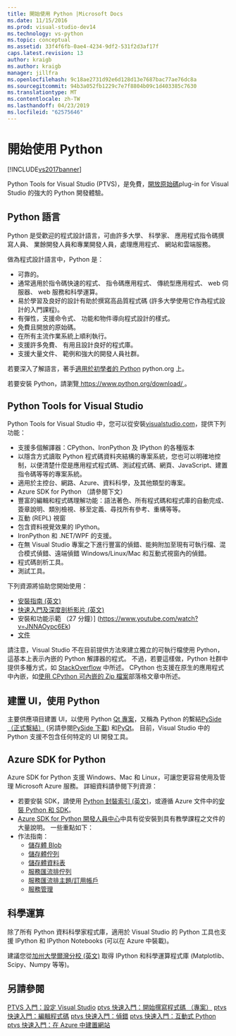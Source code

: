 ```yaml
---
title: 開始使用 Python |Microsoft Docs
ms.date: 11/15/2016
ms.prod: visual-studio-dev14
ms.technology: vs-python
ms.topic: conceptual
ms.assetid: 33f4f6fb-0ae4-4234-9df2-531f2d3af17f
caps.latest.revision: 13
author: kraigb
ms.author: kraigb
manager: jillfra
ms.openlocfilehash: 9c18ae2731d92e6d128d13e7687bac77ae76dc8a
ms.sourcegitcommit: 94b3a052fb1229c7e7f8804b09c1d403385c7630
ms.translationtype: MT
ms.contentlocale: zh-TW
ms.lasthandoff: 04/23/2019
ms.locfileid: "62575646"
---
```

# <a name="getting-started-with-python"></a>開始使用 Python
[!INCLUDE[vs2017banner](../includes/vs2017banner.md)]

Python Tools for Visual Studio (PTVS)，是免費，[開放原始碼](https://github.com/Microsoft/ptvs)plug-in for Visual Studio 的強大的 Python 開發體驗。  
  
## <a name="python-the-language"></a>Python 語言
  
Python 是受歡迎的程式設計語言，可由許多大學、 科學家、 應用程式指令碼撰寫人員、 業餘開發人員和專業開發人員，處理應用程式、 網站和雲端服務。

做為程式設計語言中，Python 是：
  
- 可靠的。
- 通常適用於指令碼快速的程式、 指令碼應用程式、 傳統型應用程式、 web 伺服器、 web 服務和科學運算。
- 易於學習及良好的設計有助於撰寫高品質程式碼 (許多大學使用它作為程式設計的入門課程)。
- 有彈性，支援命令式、 功能和物件導向程式設計的樣式。
- 免費且開放的原始碼。
- 在所有主流作業系統上順利執行。  
- 支援許多免費、 有用且設計良好的程式庫。  
- 支援大量文件、 範例和強大的開發人員社群。  

若要深入了解語言，著手[適用於初學者的 Python](https://www.python.org/about/gettingstarted/) python.org 上。

若要安裝 Python，請瀏覽[ https://www.python.org/download/ ](https://www.python.org/download/)。

## <a name="python-tools-for-visual-studio"></a>Python Tools for Visual Studio
  
Python Tools for Visual Studio 中，您可以從安裝[visualstudio.com](https://www.visualstudio.com/explore/python-vs)，提供下列功能：  
  
- 支援多個解譯器：CPython、IronPython 及 IPython 的各種版本  
- 以隱含方式讀取 Python 程式碼資料夾結構的專案系統，您也可以明確地控制，以便清楚什麼是應用程式程式碼、測試程式碼、網頁、JavaScript、建置指令碼等等的專案系統。  
- 適用於主控台、網路、Azure、資料科學，及其他類型的專案。    
- Azure SDK for Python （請參閱下文）    
- 豐富的編輯和程式碼理解功能：語法著色、所有程式碼和程式庫的自動完成、簽章說明、類別檢視、移至定義、尋找所有參考、重構等等。    
- 互動 (REPL) 視窗
- 包含資料視覺效果的 IPython。
- IronPython 和 .NET/WPF 的支援。    
- 在無 Visual Studio 專案之下進行豐富的偵錯、能夠附加至現有可執行檔、混合模式偵錯、遠端偵錯 Windows/Linux/Mac 和互動式視窗內的偵錯。   
- 程式碼剖析工具。  
- 測試工具。  
  
下列資源將協助您開始使用：

- [安裝指南 (英文)](https://github.com/Microsoft/PTVS/wiki/PTVS-Installation)    
- [快速入門及深度剖析影片 (英文)](https://www.youtube.com/playlist?list=PLReL099Y5nRdLgGAdrb_YeTdEnd23s6Ff)  
- 安裝和功能示範 （27 分鐘）] (https://www.youtube.com/watch?v=JNNAOypc6Ek)  
- [文件](https://github.com/Microsoft/PTVS/wiki)  

請注意，Visual Studio 不在目前提供方法來建立獨立的可執行檔使用 Python，這基本上表示內嵌的 Python 解譯器的程式。 不過，若要這樣做，Python 社群中提供多種方式，如 [StackOverflow](http://stackoverflow.com/questions/5458048/how-to-make-a-python-script-standalone-executable-to-run-without-any-dependency) 中所述。 CPython 也支援在原生的應用程式中內嵌，如[使用 CPython 可內嵌的 Zip 檔案](https://devblogs.microsoft.com/python/cpython-embeddable-zip-file/)部落格文章中所述。
  
## <a name="building-ui-with-python"></a>建置 UI，使用 Python  

主要供應項目建置 UI，以使用 Python [Qt 專案](https://www.qt.io/qt-for-application-development/)，又稱為 Python 的繫結[PySide （正式繫結）](http://wiki.qt.io/PySide) (另請參閱[PySide 下載](https://download.qt.io/official_releases/pyside/.)) 和[PyQt](https://wiki.python.org/moin/PyQt)。 目前，Visual Studio 中的 Python 支援不包含任何特定的 UI 開發工具。

## <a name="azure-sdk-for-python"></a>Azure SDK for Python
  
Azure SDK for Python 支援 Windows、Mac 和 Linux，可讓您更容易使用及管理 Microsoft Azure 服務。 詳細資料請參閱下列資源： 

- 若要安裝 SDK，請使用 [Python 封裝索引 (英文)](https://pypi.python.org/pypi/azure)，或遵循 Azure 文件中的[安裝 Python 和 SDK](https://azure.microsoft.com/documentation/articles/python-how-to-install/)。 
- [Azure SDK for Python 開發人員中心](https://azure.microsoft.com/develop/python/)中具有從安裝到具有教學課程之文件的大量說明。  一些重點如下：  
- 作法指南：
  - [儲存體 Blob](https://azure.microsoft.com/develop/python/how-to-guides/blob-service/)  
  - [儲存體佇列](https://azure.microsoft.com/develop/python/how-to-guides/queue-service/)  
  - [儲存體資料表](https://azure.microsoft.com/develop/python/how-to-guides/table-service/)  
  - [服務匯流排佇列](https://azure.microsoft.com/develop/python/how-to-guides/service-bus-queues/)
  - [服務匯流排主題/訂用帳戶](https://azure.microsoft.com/develop/python/how-to-guides/service-bus-topics/) 
  - [服務管理](https://azure.microsoft.com/develop/python/how-to-guides/service-management/)  

## <a name="scientific-computing"></a>科學運算

除了所有 Python 資料科學家程式庫，適用於 Visual Studio 的 Python 工具也支援 IPython 和 IPython Notebooks (可以在 Azure 中裝載)。

建議您從[加州大學爾灣分校 (英文)](http://www.lfd.uci.edu/~gohlke/pythonlibs/#scipy-stack) 取得 IPython 和科學運算程式庫 (Matplotlib、Scipy、Numpy 等等)。  
  
## <a name="see-also"></a>另請參閱  

[PTVS 入門：設定 Visual Studio](../python/getting-started-with-ptvs-setting-up-visual-studio.md)
[ptvs 快速入門：開始撰寫程式碼 （專案）](../python/getting-started-with-ptvs-start-coding-projects.md)
[ptvs 快速入門：編輯程式碼](../python/getting-started-with-ptvs-editing-code.md)
[ptvs 快速入門：偵錯](../python/getting-started-with-ptvs-debugging.md)
[ptvs 快速入門：互動式 Python](../python/getting-started-with-ptvs-interactive-python.md)
[ptvs 快速入門：在 Azure 中建置網站](../python/getting-started-with-ptvs-building-a-website-in-azure.md)
